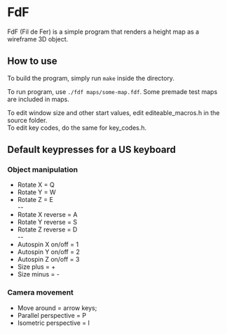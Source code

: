 # FdF
FdF (Fil de Fer) is a simple program that renders a height map as a wireframe 3D object.

## How to use

To build the program, simply run ```make``` inside the directory.

To run program, use ```./fdf maps/some-map.fdf```. Some premade test maps are included in maps.

To edit window size and other start values, 
edit editeable_macros.h in the source folder.<br/>
To edit key codes, do the same for key_codes.h.

## Default keypresses for a US keyboard
### Object manipulation
* Rotate X = Q <br/>
* Rotate Y = W <br/>
* Rotate Z = E <br/>
--
* Rotate X reverse = A <br/>
* Rotate Y reverse = S <br/>
* Rotate Z reverse = D <br/>
--
* Autospin X on/off = 1 <br/>
* Autospin Y on/off = 2 <br/>
* Autospin Z on/off = 3 <br/>
* Size plus  = + <br/>
* Size minus = - <br/>

### Camera movement
* Move around = arrow keys;
* Parallel perspective  = P <br/>
* Isometric perspective = I <br/>
